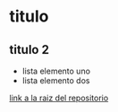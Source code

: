 # titulo
## titulo 2

- lista elemento uno
- lista elemento dos

[link a la raiz del repositorio](https://github.com/jcarroyos-teaching/mi-primer-relato-hipermedia/)
